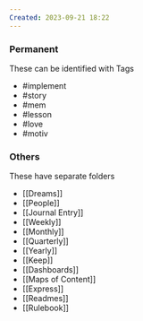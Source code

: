 ```yaml
---
Created: 2023-09-21 18:22
---
```

### Permanent
These can be identified with Tags
- #implement
- #story
- #mem
- #lesson
- #love
- #motiv

### Others
These have separate folders
- [[Dreams]]
- [[People]]
- [[Journal Entry]]
- [[Weekly]]
- [[Monthly]]
- [[Quarterly]]
- [[Yearly]]
- [[Keep]]
- [[Dashboards]]
- [[Maps of Content]]
- [[Express]]
- [[Readmes]]
- [[Rulebook]]
